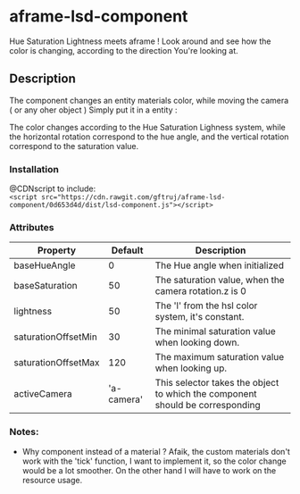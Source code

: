 # aframe-lsd-component

Hue Saturation Lightness meets aframe !
Look around and see how the color is changing, according to the direction You're looking at.

## Description

The component changes an entity materials color, while moving the camera ( or any oher object )
Simply put it in a entity : <a-sky lsd-component>

The color changes according to the Hue Saturation Lighness system, while the horizontal rotation correspond to the hue angle, and the vertical rotation correspond to the saturation value.


### Installation

@CDNscript to include:<br>
`<script src="https://cdn.rawgit.com/gftruj/aframe-lsd-component/0d653d4d/dist/lsd-component.js"></script>`

### Attributes

| Property             | Default      | Description                                         |
|----------------------|--------------|-----------------------------------------------------|
| baseHueAngle         |      0       | The Hue angle when initialized                      |
| baseSaturation       |      50      | The saturation value, when the camera rotation.z is 0                 |
| lightness            |      50      | The 'l' from the hsl color system, it's constant.      |
| saturationOffsetMin  |      30      | The minimal saturation value when looking down.                             |
| saturationOffsetMax  |      120     | The maximum saturation value when looking up.         |
| activeCamera         |  'a-camera'  | This selector takes the object to which the component should be corresponding  |


### Notes:

* Why component instead of a material ? 
Afaik, the custom materials don't work with the 'tick' function, I want to implement it, so the color change would be a lot smoother.
On the other hand I will have to work on the resource usage.
